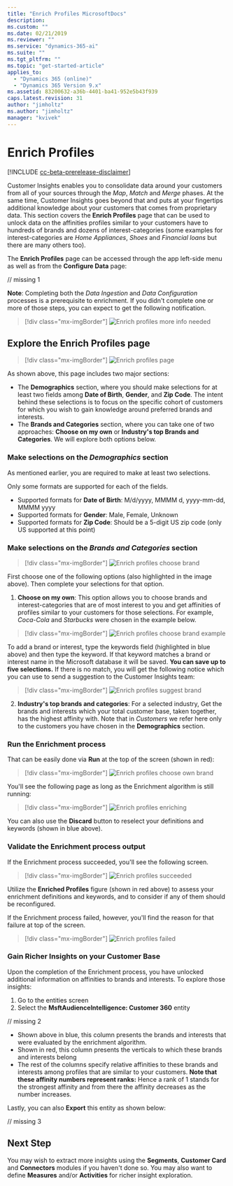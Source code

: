 ```yaml
---
title: "Enrich Profiles MicrosoftDocs"
description: 
ms.custom: ""
ms.date: 02/21/2019
ms.reviewer: ""
ms.service: "dynamics-365-ai"
ms.suite: ""
ms.tgt_pltfrm: ""
ms.topic: "get-started-article"
applies_to: 
  - "Dynamics 365 (online)"
  - "Dynamics 365 Version 9.x"
ms.assetid: 83200632-a36b-4401-ba41-952e5b43f939
caps.latest.revision: 31
author: "jimholtz"
ms.author: "jimholtz"
manager: "kvivek"
---
```

# Enrich Profiles

[!INCLUDE [cc-beta-prerelease-disclaimer](../includes/cc-beta-prerelease-disclaimer.md)]

Customer Insights enables you to consolidate data around your customers from all of your sources through the *Map*, *Match* and *Merge* phases. At the same time, Customer Insights goes beyond that and puts at your fingertips additional knowledge about your customers that comes from proprietary data. This section covers the **Enrich Profiles** page that can be used to unlock data on the affinities profiles similar to your customers have to hundreds of brands and dozens of interest-categories (some examples for interest-categories are *Home Appliances*, *Shoes* and *Financial loans* but there are many others too).

The **Enrich Profiles** page can be accessed through the app left-side menu as well as from the **Configure Data** page:

// missing 1

**Note**: Completing both the *Data Ingestion* and *Data Configuration* processes is a prerequisite to enrichment. If you didn't complete one or more of those steps, you can expect to get the following notification.

> [!div class="mx-imgBorder"] 
> ![](media/configure-data-enrich-profile.png "Enrich profiles more info needed")

## Explore the Enrich Profiles page

> [!div class="mx-imgBorder"] 
> ![](media/configure-data-enrich-profile-page.png "Enrich profiles page")

As shown above, this page includes two major sections:

- The **Demographics** section, where you should make selections for at least two fields among **Date of Birth**, **Gender**, and **Zip Code**. The intent behind these selections is to focus on the specific cohort of customers for which you wish to gain knowledge around preferred brands and interests. 
- The **Brands and Categories** section, where you can take one of two approaches: **Choose on my own** or **Industry's top Brands and Categories**. We will explore both options below.

### Make selections on the *Demographics* section

As mentioned earlier, you are required to make at least two selections. 

Only some formats are supported for each of the fields.

- Supported formats for **Date of Birth**: M/d/yyyy, MMMM d, yyyy-mm-dd, MMMM yyyy
- Supported formats for **Gender**: Male, Female, Unknown
- Supported formats for **Zip Code**: Should be a 5-digit US zip code (only US supported at this point)

### Make selections on the *Brands and Categories* section

> [!div class="mx-imgBorder"] 
> ![](media/configure-data-enrich-profile-brands.png "Enrich profiles choose brand")

First choose one of the following options (also highlighted in the image above). Then complete your selections for that option.

1. **Choose on my own**: This option allows you to choose brands and interest-categories that are of most interest to you and get affinities of profiles similar to your customers for those selections. For example, *Coca-Cola* and *Starbucks* were chosen in the example below.
  
  > [!div class="mx-imgBorder"] 
  > ![](media/configure-data-enrich-profile-brands-example.png "Enrich profiles choose brand example")

To add a brand or interest, type the keywords field (highlighted in blue above) and then type the keyword. If that keyword matches a brand or interest name in the Microsoft database it will be saved. **You can save up to five selections.** If there is no match, you will get the following notice which you can use to send a suggestion to the Customer Insights team:

  > [!div class="mx-imgBorder"] 
  > ![](media/configure-data-enrich-profile-suggest-brand.png "Enrich profiles suggest brand")

2. **Industry's top brands and categories**: For a selected industry, Get the brands and interests which your total customer base, taken together, has the highest affinity with. Note that in *Customers* we refer here only to the customers you have chosen in the **Demographics** section. 
  
### Run the Enrichment process

That can be easily done via **Run** at the top of the screen (shown in red):

> [!div class="mx-imgBorder"] 
> ![](media/configure-data-enrich-profile-choose-own.png "Enrich profiles choose own brand")

You'll see the following page as long as the Enrichment algorithm is still running:

> [!div class="mx-imgBorder"] 
> ![](media/configure-data-enrich-profile-enriching.png "Enrich profiles enriching")

You can also use the **Discard** button to reselect your definitions and keywords (shown in blue above).

### Validate the Enrichment process output

If the Enrichment process succeeded, you'll see the following screen.

> [!div class="mx-imgBorder"] 
> ![](media/configure-data-enrich-profile-succeeded.png "Enrich profiles succeeded")

Utilize the **Enriched Profiles** figure (shown in red above) to assess your enrichment definitions and keywords, and to consider if any of them should be reconfigured.

If the Enrichment process failed, however, you'll find the reason for that failure at top of the screen.

> [!div class="mx-imgBorder"] 
> ![](media/configure-data-enrich-profile-failed.png "Enrich profiles failed")

### Gain Richer Insights on your Customer Base
Upon the completion of the Enrichment process, you have unlocked additional information on affinities to brands and interests. To explore those insights:
1. Go to the entities screen
2. Select the **MsftAudienceIntelligence: Customer 360** entity

// missing 2

- Shown above in blue, this column presents the brands and interests that were evaluated by the enrichment algorithm.
- Shown in red, this column presents the verticals to which these brands and interests belong
- The rest of the columns specify relative affinities to these brands and interests among profiles that are similar to your customers. **Note that these affinity numbers represent ranks:** Hence a rank of 1 stands for the strongest affinity and from there the affinity decreases as the number increases.  

Lastly, you can also **Export** this entity as shown below:

// missing 3

## Next Step
You may wish to extract more insights using the **Segments**, **Customer Card** and **Connectors** modules if you haven't done so. You may also want to define **Measures** and/or **Activities** for richer insight exploration. 
